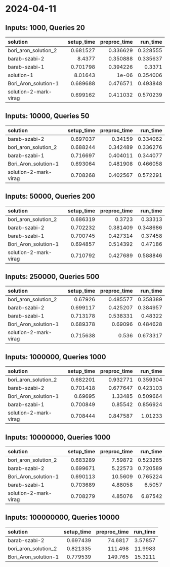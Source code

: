 # 2024-04-11

## Inputs: 1000, Queries 20

| solution              |   setup_time |   preproc_time |   run_time |
|:----------------------|-------------:|---------------:|-----------:|
| bori_aron_solution_2  |     0.681527 |       0.336629 |   0.328555 |
| barab-szabi-2         |     8.4377   |       0.350888 |   0.335637 |
| barab-szabi-1         |     0.701798 |       0.394226 |   0.3371   |
| solution-1            |     8.01643  |       1e-06    |   0.354006 |
| Bori_Aron_solution-1  |     0.689688 |       0.476571 |   0.493848 |
| solution-2-mark-virag |     0.699162 |       0.411032 |   0.570239 |

## Inputs: 10000, Queries 50

| solution              |   setup_time |   preproc_time |   run_time |
|:----------------------|-------------:|---------------:|-----------:|
| barab-szabi-2         |     0.697037 |       0.34159  |   0.334062 |
| bori_aron_solution_2  |     0.688244 |       0.342489 |   0.336276 |
| barab-szabi-1         |     0.716697 |       0.404011 |   0.344077 |
| Bori_Aron_solution-1  |     0.693064 |       0.481908 |   0.466058 |
| solution-2-mark-virag |     0.708268 |       0.402567 |   0.572291 |

## Inputs: 50000, Queries 200

| solution              |   setup_time |   preproc_time |   run_time |
|:----------------------|-------------:|---------------:|-----------:|
| bori_aron_solution_2  |     0.686319 |       0.3723   |   0.33313  |
| barab-szabi-2         |     0.702232 |       0.381409 |   0.348686 |
| barab-szabi-1         |     0.700745 |       0.427314 |   0.37458  |
| Bori_Aron_solution-1  |     0.694857 |       0.514392 |   0.47186  |
| solution-2-mark-virag |     0.710792 |       0.427689 |   0.588846 |

## Inputs: 250000, Queries 500

| solution              |   setup_time |   preproc_time |   run_time |
|:----------------------|-------------:|---------------:|-----------:|
| bori_aron_solution_2  |     0.67926  |       0.485577 |   0.358389 |
| barab-szabi-2         |     0.699117 |       0.425207 |   0.384957 |
| barab-szabi-1         |     0.713178 |       0.538331 |   0.48322  |
| Bori_Aron_solution-1  |     0.689378 |       0.69096  |   0.484628 |
| solution-2-mark-virag |     0.715638 |       0.536    |   0.673317 |

## Inputs: 1000000, Queries 1000

| solution              |   setup_time |   preproc_time |   run_time |
|:----------------------|-------------:|---------------:|-----------:|
| bori_aron_solution_2  |     0.682201 |       0.932771 |   0.359304 |
| barab-szabi-2         |     0.701418 |       0.677647 |   0.423103 |
| Bori_Aron_solution-1  |     0.69695  |       1.33485  |   0.509664 |
| barab-szabi-1         |     0.700849 |       0.85542  |   0.856924 |
| solution-2-mark-virag |     0.708444 |       0.847587 |   1.01233  |

## Inputs: 10000000, Queries 1000

| solution              |   setup_time |   preproc_time |   run_time |
|:----------------------|-------------:|---------------:|-----------:|
| bori_aron_solution_2  |     0.683289 |        7.59872 |   0.523285 |
| barab-szabi-2         |     0.699671 |        5.22573 |   0.720589 |
| Bori_Aron_solution-1  |     0.690113 |       10.5609  |   0.765224 |
| barab-szabi-1         |     0.703689 |        4.88058 |   6.5057   |
| solution-2-mark-virag |     0.708279 |        4.85076 |   6.87542  |

## Inputs: 100000000, Queries 10000

| solution             |   setup_time |   preproc_time |   run_time |
|:---------------------|-------------:|---------------:|-----------:|
| barab-szabi-2        |     0.697439 |        74.6817 |    3.57857 |
| bori_aron_solution_2 |     0.821335 |       111.498  |   11.9983  |
| Bori_Aron_solution-1 |     0.779539 |       149.765  |   15.3211  |